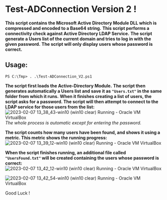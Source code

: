 # Test-ADConnection Version 2 !

**This script contains the Microsoft Active Directory Module DLL which is compressed and encoded to a Base64 string.**
**This script performs a connectivity check against Active Directory LDAP Service.**
**The script generate a Users list of the current domain and tries to log in with the given password.**
**The script will only display users whose password is correct.**

## Usage:
`PS C:\Tmp> . .\Test-ADConnection_V2.ps1`

**The script first loads the Active-Directory Module.**
**The script then generates automatically a Users list and save it as `"Users.txt"` in the same folder from which it runs.**
**When it finishes creating a list of users, the script asks for a password. The script will then attempt to connect to the LDAP service for those users from the list:**
![2023-02-07 13_38_43-win10 (win10 clear)  Running  - Oracle VM VirtualBox](https://user-images.githubusercontent.com/62604022/217238210-350eddd1-f77a-41d0-8b1a-5080d716e2ba.png)
*The whole process is automatic except for entering the password.*

**The script counts how many users have been found, and shows it using a metric. This metric shows the running progress:**
![2023-02-07 13_39_12-win10 (win10 clear)  Running  - Oracle VM VirtualBox](https://user-images.githubusercontent.com/62604022/217239625-6d90bac3-0e40-402f-94d6-e56456d4c6da.png)

**When the script finishes running, an additional file called `"UsersFound.txt"` will be created containing the users whose password is correct:**
![2023-02-07 13_42_12-win10 (win10 clear)  Running  - Oracle VM VirtualBox](https://user-images.githubusercontent.com/62604022/217239650-acf33d7c-68b1-40bb-88cf-c78b7a38531d.png)

![2023-02-07 13_42_54-win10 (win10 clear)  Running  - Oracle VM VirtualBox](https://user-images.githubusercontent.com/62604022/217239660-ebb9c2d7-1ca6-4dbd-8223-1133e7188bab.png)

Good Luck !


